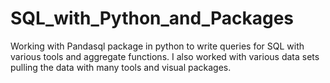 # SQL_with_Python_and_Packages
Working with Pandasql package in python to write queries for SQL with various tools and aggregate functions.
I also worked with various data sets pulling the data with many tools and visual packages.
